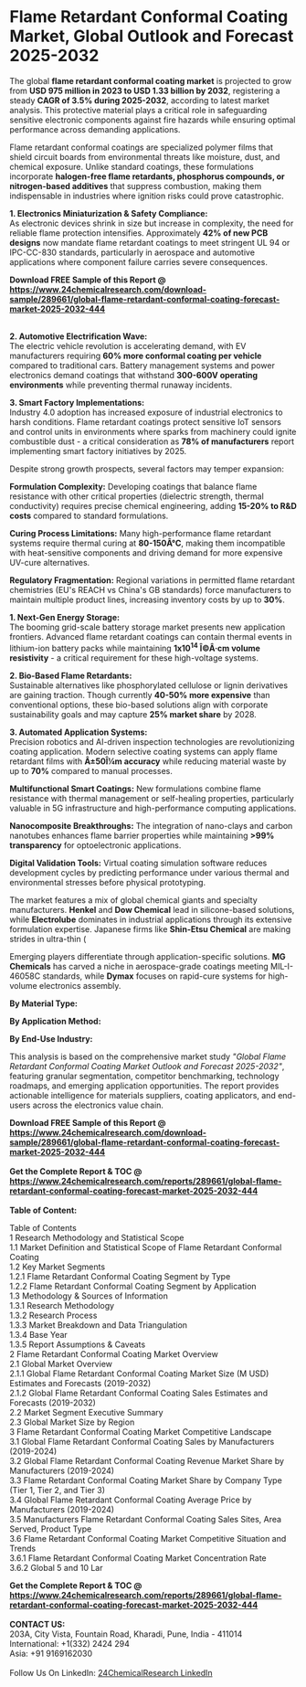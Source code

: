 <h1>Flame Retardant Conformal Coating Market, Global Outlook and Forecast 2025-2032</h1><p>The global <strong>flame retardant conformal coating market</strong> is projected to grow from <strong>USD 975 million in 2023 to USD 1.33 billion by 2032</strong>, registering a steady <strong>CAGR of 3.5% during 2025-2032</strong>, according to latest market analysis. This protective material plays a critical role in safeguarding sensitive electronic components against fire hazards while ensuring optimal performance across demanding applications.</p><p>Flame retardant conformal coatings are specialized polymer films that shield circuit boards from environmental threats like moisture, dust, and chemical exposure. Unlike standard coatings, these formulations incorporate <strong>halogen-free flame retardants, phosphorus compounds, or nitrogen-based additives</strong> that suppress combustion, making them indispensable in industries where ignition risks could prove catastrophic.</p><p><strong>1. Electronics Miniaturization &amp; Safety Compliance:</strong><br>
As electronic devices shrink in size but increase in complexity, the need for reliable flame protection intensifies. Approximately <strong>42% of new PCB designs</strong> now mandate flame retardant coatings to meet stringent UL 94 or IPC-CC-830 standards, particularly in aerospace and automotive applications where component failure carries severe consequences.</p><div><b>Download FREE Sample of this Report @ 
            <a href="https://www.24chemicalresearch.com/download-sample/289661/global-flame-retardant-conformal-coating-forecast-market-2025-2032-444">
            https://www.24chemicalresearch.com/download-sample/289661/global-flame-retardant-conformal-coating-forecast-market-2025-2032-444</a></b></div><br><p><strong>2. Automotive Electrification Wave:</strong><br>
The electric vehicle revolution is accelerating demand, with EV manufacturers requiring <strong>60% more conformal coating per vehicle</strong> compared to traditional cars. Battery management systems and power electronics demand coatings that withstand <strong>300-600V operating environments</strong> while preventing thermal runaway incidents.</p><p><strong>3. Smart Factory Implementations:</strong><br>
Industry 4.0 adoption has increased exposure of industrial electronics to harsh conditions. Flame retardant coatings protect sensitive IoT sensors and control units in environments where sparks from machinery could ignite combustible dust - a critical consideration as <strong>78% of manufacturers</strong> report implementing smart factory initiatives by 2025.</p><p>Despite strong growth prospects, several factors may temper expansion:</p><p><strong>Formulation Complexity:</strong> Developing coatings that balance flame resistance with other critical properties (dielectric strength, thermal conductivity) requires precise chemical engineering, adding <strong>15-20% to R&amp;D costs</strong> compared to standard formulations.</p><p><strong>Curing Process Limitations:</strong> Many high-performance flame retardant systems require thermal curing at <strong>80-150Â°C</strong>, making them incompatible with heat-sensitive components and driving demand for more expensive UV-cure alternatives.</p><p><strong>Regulatory Fragmentation:</strong> Regional variations in permitted flame retardant chemistries (EU's REACH vs China's GB standards) force manufacturers to maintain multiple product lines, increasing inventory costs by up to <strong>30%</strong>.</p><p><strong>1. Next-Gen Energy Storage:</strong><br>
The booming grid-scale battery storage market presents new application frontiers. Advanced flame retardant coatings can contain thermal events in lithium-ion battery packs while maintaining <strong>1x10<sup>14</sup> Î©Â·cm volume resistivity</strong> - a critical requirement for these high-voltage systems.</p><p><strong>2. Bio-Based Flame Retardants:</strong><br>
Sustainable alternatives like phosphorylated cellulose or lignin derivatives are gaining traction. Though currently <strong>40-50% more expensive</strong> than conventional options, these bio-based solutions align with corporate sustainability goals and may capture <strong>25% market share</strong> by 2028.</p><p><strong>3. Automated Application Systems:</strong><br>
Precision robotics and AI-driven inspection technologies are revolutionizing coating application. Modern selective coating systems can apply flame retardant films with <strong>Â±50Î¼m accuracy</strong> while reducing material waste by up to <strong>70%</strong> compared to manual processes.</p><p><strong>Multifunctional Smart Coatings:</strong> New formulations combine flame resistance with thermal management or self-healing properties, particularly valuable in 5G infrastructure and high-performance computing applications.</p><p><strong>Nanocomposite Breakthroughs:</strong> The integration of nano-clays and carbon nanotubes enhances flame barrier properties while maintaining <strong>&gt;99% transparency</strong> for optoelectronic applications.</p><p><strong>Digital Validation Tools:</strong> Virtual coating simulation software reduces development cycles by predicting performance under various thermal and environmental stresses before physical prototyping.</p><p>The market features a mix of global chemical giants and specialty manufacturers. <strong>Henkel</strong> and <strong>Dow Chemical</strong> lead in silicone-based solutions, while <strong>Electrolube</strong> dominates in industrial applications through its extensive formulation expertise. Japanese firms like <strong>Shin-Etsu Chemical</strong> are making strides in ultra-thin (

</p><p>Emerging players differentiate through application-specific solutions. <strong>MG Chemicals</strong> has carved a niche in aerospace-grade coatings meeting MIL-I-46058C standards, while <strong>Dymax</strong> focuses on rapid-cure systems for high-volume electronics assembly.</p><p><strong>By Material Type:</strong></p><p><strong>By Application Method:</strong></p><p><strong>By End-Use Industry:</strong></p><p>This analysis is based on the comprehensive market study <em>"Global Flame Retardant Conformal Coating Market Outlook and Forecast 2025-2032"</em>, featuring granular segmentation, competitor benchmarking, technology roadmaps, and emerging application opportunities. The report provides actionable intelligence for materials suppliers, coating applicators, and end-users across the electronics value chain.</p><div><b>Download FREE Sample of this Report @ 
            <a href="https://www.24chemicalresearch.com/download-sample/289661/global-flame-retardant-conformal-coating-forecast-market-2025-2032-444">
            https://www.24chemicalresearch.com/download-sample/289661/global-flame-retardant-conformal-coating-forecast-market-2025-2032-444</a></b></div><br><div><b>Get the Complete Report & TOC @ 
            <a href="https://www.24chemicalresearch.com/reports/289661/global-flame-retardant-conformal-coating-forecast-market-2025-2032-444">
            https://www.24chemicalresearch.com/reports/289661/global-flame-retardant-conformal-coating-forecast-market-2025-2032-444</a></b></div><br>
            <b>Table of Content:</b><p>Table of Contents<br />
1 Research Methodology and Statistical Scope<br />
1.1 Market Definition and Statistical Scope of Flame Retardant Conformal Coating<br />
1.2 Key Market Segments<br />
1.2.1 Flame Retardant Conformal Coating Segment by Type<br />
1.2.2 Flame Retardant Conformal Coating Segment by Application<br />
1.3 Methodology & Sources of Information<br />
1.3.1 Research Methodology<br />
1.3.2 Research Process<br />
1.3.3 Market Breakdown and Data Triangulation<br />
1.3.4 Base Year<br />
1.3.5 Report Assumptions & Caveats<br />
2 Flame Retardant Conformal Coating Market Overview<br />
2.1 Global Market Overview<br />
2.1.1 Global Flame Retardant Conformal Coating Market Size (M USD) Estimates and Forecasts (2019-2032)<br />
2.1.2 Global Flame Retardant Conformal Coating Sales Estimates and Forecasts (2019-2032)<br />
2.2 Market Segment Executive Summary<br />
2.3 Global Market Size by Region<br />
3 Flame Retardant Conformal Coating Market Competitive Landscape<br />
3.1 Global Flame Retardant Conformal Coating Sales by Manufacturers (2019-2024)<br />
3.2 Global Flame Retardant Conformal Coating Revenue Market Share by Manufacturers (2019-2024)<br />
3.3 Flame Retardant Conformal Coating Market Share by Company Type (Tier 1, Tier 2, and Tier 3)<br />
3.4 Global Flame Retardant Conformal Coating Average Price by Manufacturers (2019-2024)<br />
3.5 Manufacturers Flame Retardant Conformal Coating Sales Sites, Area Served, Product Type<br />
3.6 Flame Retardant Conformal Coating Market Competitive Situation and Trends<br />
3.6.1 Flame Retardant Conformal Coating Market Concentration Rate<br />
3.6.2 Global 5 and 10 Lar</p><div><b>Get the Complete Report & TOC @ 
            <a href="https://www.24chemicalresearch.com/reports/289661/global-flame-retardant-conformal-coating-forecast-market-2025-2032-444">
            https://www.24chemicalresearch.com/reports/289661/global-flame-retardant-conformal-coating-forecast-market-2025-2032-444</a></b></div><br><b>CONTACT US:</b><br>
            203A, City Vista, Fountain Road, Kharadi, Pune, India - 411014<br>
            International: +1(332) 2424 294<br>
            Asia: +91 9169162030 <br><br>
            Follow Us On LinkedIn: <a href="https://www.linkedin.com/company/24chemicalresearch/">24ChemicalResearch LinkedIn</a>
